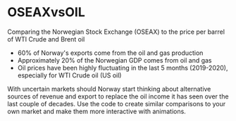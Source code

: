 # OSEAXvsOIL
Comparing the Norwegian Stock Exchange (OSEAX) to the price per barrel of WTI Crude and Brent oil

- 60% of Norway's exports come from the oil and gas production
- Approximately 20% of the Norwegian GDP comes from oil and gas
- Oil prices have been highly fluctuating in the last 5 months (2019-2020), especially for WTI Crude oil (US oil)

With uncertain markets should Norway start thinking about alternative sources of revenue and export to replace the oil income it has seen over the last couple of decades. Use the code to create similar comparisons to your own market and make them more interactive with animations. 
